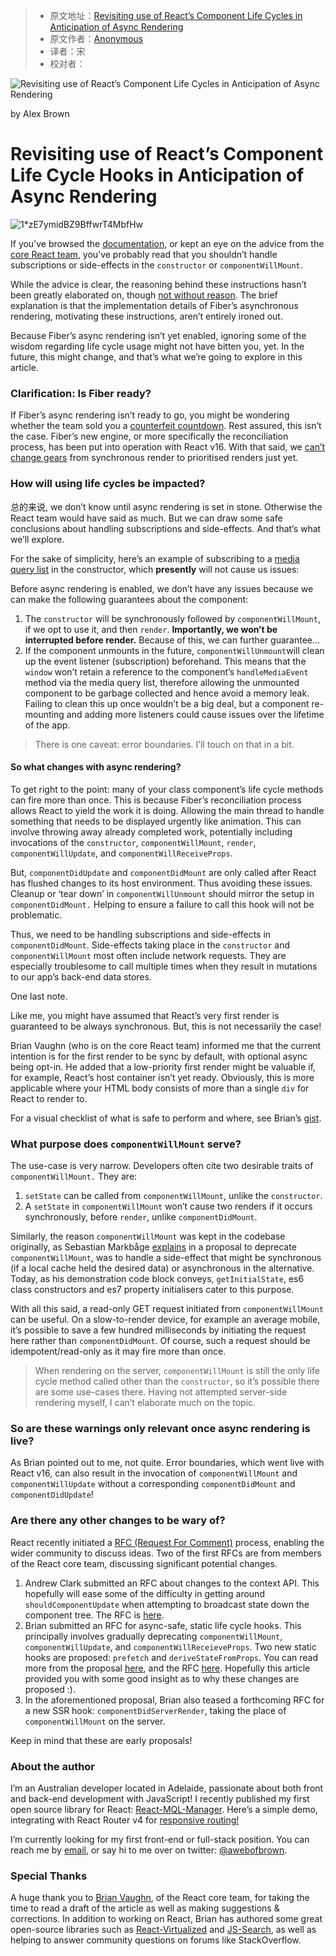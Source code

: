 > -  原文地址：[Revisiting use of React’s Component Life Cycles in Anticipation of Async Rendering](https://www.freecodecamp.org/news/how-to-safely-use-reacts-life-cycles-with-fiber-s-async-rendering-fd4469ebbd8f/)
> -  原文作者：[Anonymous](https://www.freecodecamp.orgAnonymous)
> -  译者：宋
> -  校对者：

![Revisiting use of React’s Component Life Cycles in Anticipation of Async Rendering](https://cdn-media-1.freecodecamp.org/images/1*zE7ymidBZ9BffwrT4MbfHw.jpeg)

by Alex Brown

# Revisiting use of React’s Component Life Cycle Hooks in Anticipation of Async Rendering

![1*zE7ymidBZ9BffwrT4MbfHw](https://cdn-media-1.freecodecamp.org/images/1*zE7ymidBZ9BffwrT4MbfHw.jpeg)

If you’ve browsed the [documentation](https://reactjs.org/docs/react-component.html#constructor), or kept an eye on the advice from the [core React team](https://twitter.com/dan_abramov/status/790581793397305345?lang=en), you’ve probably read that you shouldn’t handle subscriptions or side-effects in the `constructor` or `componentWillMount`.

While the advice is clear, the reasoning behind these instructions hasn’t been greatly elaborated on, though [not without reason](https://github.com/reactjs/reactjs.org/issues/302#issuecomment-345445888). The brief explanation is that the implementation details of Fiber’s asynchronous rendering, motivating these instructions, aren’t entirely ironed out.

Because Fiber’s async rendering isn’t yet enabled, ignoring some of the wisdom regarding life cycle usage might not have bitten you, yet. In the future, this might change, and that’s what we’re going to explore in this article.

### Clarification: Is Fiber ready?

If Fiber’s async rendering isn’t ready to go, you might be wondering whether the team sold you a [counterfeit countdown](http://isfiberreadyyet.com/). Rest assured, this isn’t the case. Fiber’s new engine, or more specifically the reconciliation process, has been put into operation with React v16. With that said, we [can’t change gears](https://reactjs.org/docs/codebase-overview.html#fiber-reconciler) from synchronous render to prioritised renders just yet.

### How will using life cycles be impacted? 

总的来说, we don’t know until async rendering is set in stone. Otherwise the React team would have said as much. But we can draw some safe conclusions about handling subscriptions and side-effects. And that’s what we’ll explore.

For the sake of simplicity, here’s an example of subscribing to a [media query list](https://developer.mozilla.org/en-US/docs/Web/API/MediaQueryList) in the constructor, which **presently** will not cause us issues:

Before async rendering is enabled, we don’t have any issues because we can make the following guarantees about the component:

1.  The `constructor` will be synchronously followed by `componentWillMount`, if we opt to use it, and then `render`. **Importantly, we won’t be interrupted before render.** Because of this, we can further guarantee…
2.  If the component unmounts in the future, `componentWillUnmount`will clean up the event listener (subscription) beforehand. This means that the `window` won’t retain a reference to the component’s `handleMediaEvent` method via the media query list, therefore allowing the unmounted component to be garbage collected and hence avoid a memory leak. Failing to clean this up once wouldn’t be a big deal, but a component re-mounting and adding more listeners could cause issues over the lifetime of the app.

> There is one caveat: error boundaries. I’ll touch on that in a bit.

#### So what changes with async rendering?

To get right to the point: many of your class component’s life cycle methods can fire more than once. This is because Fiber’s reconciliation process allows React to yield the work it is doing. Allowing the main thread to handle something that needs to be displayed urgently like animation. This can involve throwing away already completed work, potentially including invocations of the `constructor`, `componentWillMount`, `render`, `componentWillUpdate`, and `componentWillReceiveProps`.

But, `componentDidUpdate` and `componentDidMount` are only called after React has flushed changes to its host environment. Thus avoiding these issues. Cleanup or ‘tear down’ in `componentWillUnmount` should mirror the setup in `componentDidMount.` Helping to ensure a failure to call this hook will not be problematic.

Thus, we need to be handling subscriptions and side-effects in `componentDidMount`. Side-effects taking place in the `constructor` and `componentWillMount` most often include network requests. They are especially troublesome to call multiple times when they result in mutations to our app’s back-end data stores.

One last note.

Like me, you might have assumed that React’s very first render is guaranteed to be always synchronous. But, this is not necessarily the case!

Brian Vaughn (who is on the core React team) informed me that the current intention is for the first render to be sync by default, with optional async being opt-in. He added that a low-priority first render might be valuable if, for example, React’s host container isn’t yet ready. Obviously, this is more applicable where your HTML body consists of more than a single `div` for React to render to.

For a visual checklist of what is safe to perform and where, see Brian’s [gist](https://gist.github.com/bvaughn/923dffb2cd9504ee440791fade8db5f9).

### What purpose does `componentWillMount` serve?

The use-case is very narrow. Developers often cite two desirable traits of `componentWillMount.` They are:

1.  `setState` can be called from `componentWillMount`, unlike the `constructor`.
2.  A `setState` in `componentWillMount` won’t cause two renders if it occurs synchronously, before `render`, unlike `componentDidMount`.

Similarly, the reason `componentWillMount` was kept in the codebase originally, as Sebastian Markbåge [explains](https://github.com/facebook/react/issues/7671) in a proposal to deprecate `componentWillMount`, was to handle a side-effect that might be synchronous (if a local cache held the desired data) or asynchronous in the alternative. Today, as his demonstration code block conveys, `getInitialState`, es6 class constructors and es7 property initialisers cater to this purpose.

With all this said, a read-only GET request initiated from `componentWillMount` can be useful. On a slow-to-render device, for example an average mobile, it’s possible to save a few hundred milliseconds by initiating the request here rather than `componentDidMount`. Of course, such a request should be idempotent/read-only as it may fire more than once.

> When rendering on the server, `componentWillMount` is still the only life cycle method called other than the `constructor`, so it’s possible there are some use-cases there. Having not attempted server-side rendering myself, I can’t elaborate much on the topic.

### So are these warnings only relevant once async rendering is live?

As Brian pointed out to me, not quite. Error boundaries, which went live with React v16, can also result in the invocation of `componentWillMount` and `componentWillUpdate` without a corresponding `componentDidMount` and `componentDidUpdate`!

### Are there any other changes to be wary of?

React recently initiated a [RFC (Request For Comment)](https://reactjs.org/blog/2017/12/07/introducing-the-react-rfc-process.html) process, enabling the wider community to discuss ideas. Two of the first RFCs are from members of the React core team, discussing significant potential changes.

1.  Andrew Clark submitted an RFC about changes to the context API. This hopefully will ease some of the difficulty in getting around `shouldComponentUpdate` when attempting to broadcast state down the component tree. The RFC is [here](https://github.com/reactjs/rfcs/pull/2).
2.  Brian submitted an RFC for async-safe, static life cycle hooks. This principally involves gradually deprecating `componentWillMount`, `componentWillUpdate`, and `componentWillReceieveProps`. Two new static hooks are proposed: `prefetch` and `deriveStateFromProps`. You can read more from the proposal [here](https://github.com/bvaughn/rfcs/blob/static-lifecycle-methods/text/0000-static-lifecycle-methods.md), and the RFC [here](https://github.com/reactjs/rfcs/pull/6). Hopefully this article provided you with some good insight as to why these changes are proposed :).
3.  In the aforementioned proposal, Brian also teased a forthcoming RFC for a new SSR hook: `componentDidServerRender`, taking the place of `componentWillMount` on the server.

Keep in mind that these are early proposals!

### About the author

I’m an Australian developer located in Adelaide, passionate about both front and back-end development with JavaScript! I recently published my first open source library for React: [React-MQL-Manager](https://github.com/AWebOfBrown/React-MQL-Manager). Here’s a simple demo, integrating with React Router v4 for [responsive routing!](https://codesandbox.io/s/lo3p1wkjz)

I’m currently looking for my first front-end or full-stack position. You can reach me by [email](mailto:ajcbrown820@gmail.com), or say hi to me over on twitter: [@awebofbrown](https://twitter.com/awebofbrown).

### Special Thanks

A huge thank you to [Brian Vaughn](https://twitter.com/brian_d_vaughn), of the React core team, for taking the time to read a draft of the article as well as making suggestions & corrections. In addition to working on React, Brian has authored some great open-source libraries such as [React-Virtualized](https://github.com/bvaughn/react-virtualized) and [JS-Search](https://github.com/bvaughn/js-search), as well as helping to answer community questions on forums like StackOverflow.
